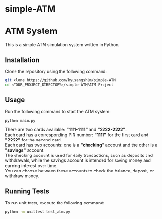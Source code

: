 # simple-ATM


# ATM System

This is a simple ATM simulation system written in Python.

## Installation

Clone the repository using the following command:

```sh
git clone https://github.com/kyusangshim/simple-ATM
cd <YOUR_PROJECT_DIRECTORY>/simple-ATM/ATM Project
```

## Usage

Run the following command to start the ATM system:

```sh
python main.py
```

There are two cards available: **"1111-1111"** and **"2222-2222"**.<br>
Each card has a corresponding PIN number: **"1111"** for the first card and **"2222"** for the second card.<br>
Each card has two accounts: one is a **"checking"** account and the other is a **"savings"** account.<br>
The checking account is used for daily transactions, such as deposits and withdrawals, while the savings account is intended for saving money and earning interest over time. <br>
You can choose between these accounts to check the balance, deposit, or withdraw money.


## Running Tests

To run unit tests, execute the following command:

```sh
python -m unittest test_atm.py
```
